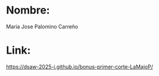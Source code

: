 # Nombre:
Maria Jose Palomino Carreño

# Link:
https://dsaw-2025-i.github.io/bonus-primer-corte-LaMajoP/

